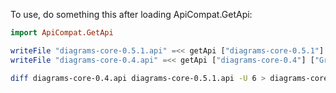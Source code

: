 To use, do something this after loading ApiCompat.GetApi:

```haskell
import ApiCompat.GetApi

writeFile "diagrams-core-0.5.1.api" =<< getApi ["diagrams-core-0.5.1"] ["Graphics.Rendering.Diagrams"]
writeFile "diagrams-core-0.4.api" =<< getApi ["diagrams-core-0.4"] ["Graphics.Rendering.Diagrams"]
```

```bash
diff diagrams-core-0.4.api diagrams-core-0.5.1.api -U 6 > diagrams-core.api.diff2
```
